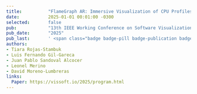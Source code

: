 ```yaml
---
title:          "FlameGraph AR: Immersive Visualization of CPU Profiles in Augmented Reality"
date:           2025-01-01 00:01:00 -0300
selected:       false
pub:            "13th IEEE Working Conference on Software Visualization"
pub_date:       "2025"
pub_last:       ' <span class="badge badge-pill badge-publication badge-primary">VISSOFT</span> <span class="badge badge-pill badge-publication badge-info">Poster</span>'
authors:
- Tiara Rojas-Stambuk
- Luis Fernando Gil-Gareca
- Juan Pablo Sandoval Alcocer
- Leonel Merino
- David Moreno-Lumbreras
links:
  Paper: https://vissoft.io/2025/program.html
---
```

